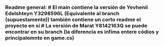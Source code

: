 ### Readme general: # El main contiene la versión de Yevhenii Edelshteyn Y3298596L (Equivalente al branch (supuestamente)) también contiene un corto readme el proyecto en sí # La versión de Marat Y8142163Q se puede encontrar en su branch (la diferencia es infima entere códios y principalemnte en game.cs)
